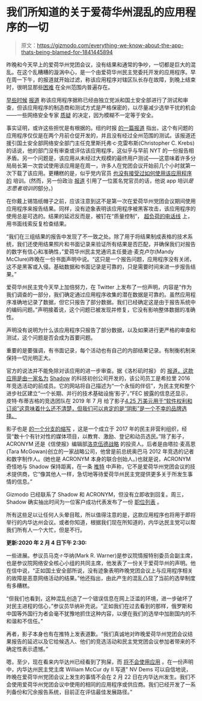 # 我们所知道的关于爱荷华州混乱的应用程序的一切

> 原文：<https://gizmodo.com/everything-we-know-about-the-app-thats-being-blamed-for-1841445894>

昨晚和今天早上的爱荷华州党团会议，没有结果和通常的争吵，一切都是巨大的混乱。在这个乱糟糟的漩涡中心，是一个由爱荷华州民主党委托开发的应用程序。早在周一下午，的报道就开始过滤，称该应用程序对辖区队长存在故障，到晚上结束时，很明显那些[困难](https://www.nytimes.com/2020/02/04/us/politics/what-happened-iowa-caucuses.html) 在全州范围内普遍存在。



[早些时候](https://www.nytimes.com/2020/01/31/us/politics/iowa-caucuses-hacking-security.html?smid=nytcore-ios-share) [报道](https://www.desmoinesregister.com/story/news/2020/01/29/iowa-caucus-cybersecurity-measures-ramping-up/4612169002/) 称该应用程序据称已经由独立党派和国土安全部进行了测试和审查，但该应用程序的制造商和测试方式是严格保密的，以尽量减少选举干扰的机会——一些网络安全专家 [质疑](https://www.politico.com/news/2020/02/02/iowa-2020-election-security-110126) 的决定，因为模糊不一定等于安全。

事实证明，或许这些担忧是有根据的。纽约时报 [的一篇报道](https://www.nytimes.com/2020/02/03/us/politics/iowa-caucus-app.html) 指出，这个有问题的应用程序仅仅是在两个月前仓促开发的，并且没有经过全州范围的测试。该报道还援引国土安全部网络安全部门主任克里斯托弗·c·克雷布斯(Christopher C. Krebs)的话说，他的部门没有审查或评估该应用程序，这似乎与早前 NYT 的一份报告相矛盾。另一个问题是，该应用从未经过大规模的最终用户测试——这意味着许多分局局长第一次尝试使用该应用是在周一，许多人在党团会议开始前几个小时就第一次下载了该应用。更糟糕的是，似乎党内官员 [也没有接受过如何使用该应用程序的](https://www.nytimes.com/2020/02/04/us/politics/what-happened-iowa-caucuses.html) 培训。(然而，另一份政治 [报道](https://www.politico.com/news/2020/02/02/iowa-2020-election-security-110126) 引用了一位匿名党官员的话，他说 app 培训*是志愿者培训的*部分。)

在你戴上锡箔纸帽子之前，应该注意到这不是第一次在爱荷华州党团会议期间使用应用程序来报告结果。同样，没有迹象表明该应用程序被黑客攻击，该应用程序的使用总是可选的。结果的延迟反而是，被钉在“质量控制”， [超负荷的电话线](https://twitter.com/JordanUhl/status/1224547363194273799?ref_src=twsrc%5Etfw%7Ctwcamp%5Etweetembed%7Ctwterm%5E1224547363194273799&ref_url=https%3A%2F%2Fgizmodo.com%2Fajax%2Finset%2Fiframe%3Fid%3Dtwitter-1224547363194273799%26autosize%3D1) 上，用书面线索反复检查结果。

“我们在三组结果的报告中发现了不一致之处。除了用于将结果制成表格的技术系统，我们还使用结果照片和书面记录来验证所有结果是否匹配，并确保我们对报告的数字有信心和准确性，”爱荷华州民主党通讯主任曼迪·麦克卢尔(Mandy McClure)昨晚在一份书面声明中说。“这只是一个报告问题，应用程序没有关闭，这不是黑客或入侵。基础数据和书面记录是可靠的，只是需要时间来进一步报告结果。”

爱荷华州民主党今天早上加倍努力，在 Twitter 上发布了一份声明，内容是“作为我们调查的一部分，我们确定通过应用程序收集的潜在数据是可靠的。虽然应用程序准确地记录了数据，但它只报告了部分数据。我们已经确定这是由于报告系统中的编码问题。”声明接着说，这个问题已被发现并修复，它没有影响整体数据的准确性。

声明没有说明为什么该应用程序只报告了部分数据，以及如果进行更严格的审查和测试，这个问题是否会成为首要问题。

重要的是要强调，有书面记录，每个活动也有自己的内部结果记录。有制衡机制来保持一切光明正大。

官方的说法并不能免除对该应用的进一步审查。据《洛杉矶时报》 的 [报道，这款应用是由一家名为](https://www.latimes.com/business/technology/story/2020-02-04/clinton-campaign-vets-behind-2020-iowa-caucus-app-snafu) [Shadow](https://shadowinc.io/) 的科技初创公司开发的，该公司员工是希拉里 2016 年竞选活动的前成员。它的网站将自己描述为“一个永恒的伴侣”，为民主党和整个进步社区建立“一个长期、并行的技术基础设施‘影子’。”FEC 披露的信息还显示，皮特·布蒂吉格的竞选团队在 2019 年 7 月 给了影子[4.25 万美元用于“软件权利和订阅”这意味着什么还不清楚，但我们可以肯定的是“阴影”是一个不幸的品牌选择。](https://docquery.fec.gov/cgi-bin/fecimg/?202001089167122091)

影子也是 [的一个分支](https://twitter.com/anotheracronym/status/1085934845942026241)[的缩写](https://www.anotheracronym.org/about/) ，这是一个成立于 2017 年的民主非营利组织，经营“数十个有针对性的媒体项目，以教育、激励、登记和动员选民。”除了影子，ACRONYM 还是《信使报》编辑部[洛克伍德战略](https://www.lockwoodstrategy.com/) 的投资人。后者是由塔拉·麦高恩(Tara McGowan)创立的一家战略公司，他曾是前总统奥巴马 2012 年竞选的记者和数字制作人。(她也是 ACRONYM 本身的联合创始人。)也就是说，ACRONYM 奇怪地与 Shadow 保持距离，在一条 [推特](https://twitter.com/kylewilsontharp/status/1224584862721630210) 中声称，它不是爱荷华州党团会议的技术提供商，它“像其他人一样，急切地等待爱荷华州民主党提供更多关于所发生事情的信息。”

Gizmodo 已经联系了 Shadow 和 ACRONYM，但没有立即收到回复。周三，Shadow 确实抽出时间为一位客户成功代表发布了一份 [职位列表](https://www.daybook.com/jobs/zJLyBGKbGb2WFvZvF) 。

所有这些足以让任何人头晕目眩，所以值得注意的是，这款应用程序也将用于即将举行的内华达州会议。或者你知道，根据我们现在所知道的，内华达民主党可以帮我们所有人一个大忙，但是不行。

**更新:2020 年 2 月 4 日下午 2:30:**

一些进展。参议员马克·r·华纳(Mark R. Warner)是参议院情报特别委员会副主席，也是参议院网络安全核心小组的共同主席，他发表了一份关于爱荷华州的声明。他在信中说，“正如国土安全部所说，没有迹象表明昨晚党团会议上与应用程序相关的故障是恶意网络活动的结果。”他还指出，由此产生的混乱凸显了当前的选举制度有多糟糕。

“但我们也看到，这种混乱创造了一个错误信息在网上泛滥的环境，进一步破坏了对民主进程的信心，”参议员华纳补充说。“正如我们在过去看到的那样，俄罗斯和中国等外国行为者会毫不犹豫地抓住这种内容，以便在我们的选举中加剧国内的不和谐和不信任。”

再者，影子本身也有在推特上发表道歉。“我们真诚地对昨晚爱荷华州党团会议结果报告的延迟以及它给候选人、他们的竞选活动和民主党党团会议参加者带来的不确定性表示遗憾。”

嗯，至少，现在看来内华达州已经看到了狗屎，而 [将不会使用应用](https://www.8newsnow.com/news/local-news/nevada-caucus-not-using-same-app-vendor-as-iowa-caucus/) 。在一份声明中，内华达州民主党主席 William McCur dy II 写道" NV Dems 可以自信地说，昨晚在爱荷华州党团会议上发生的事情不会在 2 月 22 日在内华达州发生。我们不会使用爱荷华州党团会议中使用的相同的应用程序或供应商。我们已经开发了一系列备份和冗余报告系统，目前正在评估最佳发展路径。”